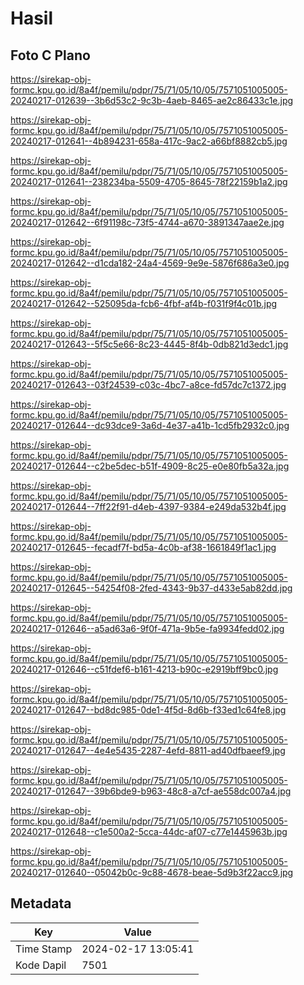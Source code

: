 # Hasil

## Foto C Plano

https://sirekap-obj-formc.kpu.go.id/8a4f/pemilu/pdpr/75/71/05/10/05/7571051005005-20240217-012639--3b6d53c2-9c3b-4aeb-8465-ae2c86433c1e.jpg

https://sirekap-obj-formc.kpu.go.id/8a4f/pemilu/pdpr/75/71/05/10/05/7571051005005-20240217-012641--4b894231-658a-417c-9ac2-a66bf8882cb5.jpg

https://sirekap-obj-formc.kpu.go.id/8a4f/pemilu/pdpr/75/71/05/10/05/7571051005005-20240217-012641--238234ba-5509-4705-8645-78f22159b1a2.jpg

https://sirekap-obj-formc.kpu.go.id/8a4f/pemilu/pdpr/75/71/05/10/05/7571051005005-20240217-012642--6f91198c-73f5-4744-a670-3891347aae2e.jpg

https://sirekap-obj-formc.kpu.go.id/8a4f/pemilu/pdpr/75/71/05/10/05/7571051005005-20240217-012642--d1cda182-24a4-4569-9e9e-5876f686a3e0.jpg

https://sirekap-obj-formc.kpu.go.id/8a4f/pemilu/pdpr/75/71/05/10/05/7571051005005-20240217-012642--525095da-fcb6-4fbf-af4b-f031f9f4c01b.jpg

https://sirekap-obj-formc.kpu.go.id/8a4f/pemilu/pdpr/75/71/05/10/05/7571051005005-20240217-012643--5f5c5e66-8c23-4445-8f4b-0db821d3edc1.jpg

https://sirekap-obj-formc.kpu.go.id/8a4f/pemilu/pdpr/75/71/05/10/05/7571051005005-20240217-012643--03f24539-c03c-4bc7-a8ce-fd57dc7c1372.jpg

https://sirekap-obj-formc.kpu.go.id/8a4f/pemilu/pdpr/75/71/05/10/05/7571051005005-20240217-012644--dc93dce9-3a6d-4e37-a41b-1cd5fb2932c0.jpg

https://sirekap-obj-formc.kpu.go.id/8a4f/pemilu/pdpr/75/71/05/10/05/7571051005005-20240217-012644--c2be5dec-b51f-4909-8c25-e0e80fb5a32a.jpg

https://sirekap-obj-formc.kpu.go.id/8a4f/pemilu/pdpr/75/71/05/10/05/7571051005005-20240217-012644--7ff22f91-d4eb-4397-9384-e249da532b4f.jpg

https://sirekap-obj-formc.kpu.go.id/8a4f/pemilu/pdpr/75/71/05/10/05/7571051005005-20240217-012645--fecadf7f-bd5a-4c0b-af38-1661849f1ac1.jpg

https://sirekap-obj-formc.kpu.go.id/8a4f/pemilu/pdpr/75/71/05/10/05/7571051005005-20240217-012645--54254f08-2fed-4343-9b37-d433e5ab82dd.jpg

https://sirekap-obj-formc.kpu.go.id/8a4f/pemilu/pdpr/75/71/05/10/05/7571051005005-20240217-012646--a5ad63a6-9f0f-471a-9b5e-fa9934fedd02.jpg

https://sirekap-obj-formc.kpu.go.id/8a4f/pemilu/pdpr/75/71/05/10/05/7571051005005-20240217-012646--c51fdef6-b161-4213-b90c-e2919bff9bc0.jpg

https://sirekap-obj-formc.kpu.go.id/8a4f/pemilu/pdpr/75/71/05/10/05/7571051005005-20240217-012647--bd8dc985-0de1-4f5d-8d6b-f33ed1c64fe8.jpg

https://sirekap-obj-formc.kpu.go.id/8a4f/pemilu/pdpr/75/71/05/10/05/7571051005005-20240217-012647--4e4e5435-2287-4efd-8811-ad40dfbaeef9.jpg

https://sirekap-obj-formc.kpu.go.id/8a4f/pemilu/pdpr/75/71/05/10/05/7571051005005-20240217-012647--39b6bde9-b963-48c8-a7cf-ae558dc007a4.jpg

https://sirekap-obj-formc.kpu.go.id/8a4f/pemilu/pdpr/75/71/05/10/05/7571051005005-20240217-012648--c1e500a2-5cca-44dc-af07-c77e1445963b.jpg

https://sirekap-obj-formc.kpu.go.id/8a4f/pemilu/pdpr/75/71/05/10/05/7571051005005-20240217-012640--05042b0c-9c88-4678-beae-5d9b3f22acc9.jpg


## Metadata

| Key        | Value               |
| ---------- | ------------------- |
| Time Stamp | 2024-02-17 13:05:41 |
| Kode Dapil | 7501                |



